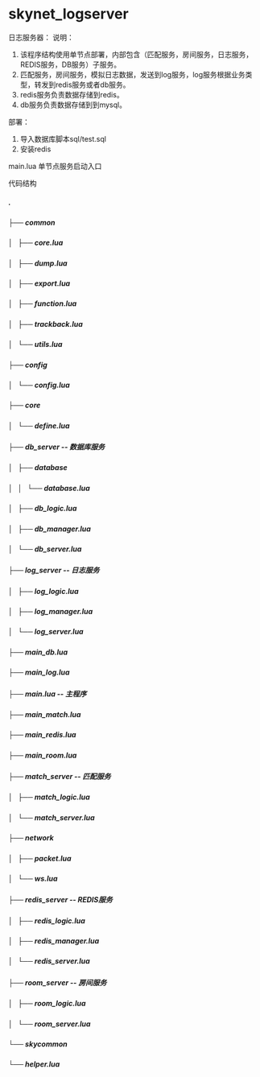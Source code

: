 # skynet_logserver
日志服务器：
说明：
1. 该程序结构使用单节点部署，内部包含（匹配服务，房间服务，日志服务，REDIS服务，DB服务）子服务。
2. 匹配服务，房间服务，模拟日志数据，发送到log服务，log服务根据业务类型，转发到redis服务或者db服务。
3. redis服务负责数据存储到redis。
4. db服务负责数据存储到到mysql。

部署：
1. 导入数据库脚本sql/test.sql
2. 安装redis

main.lua            单节点服务启动入口

代码结构
##### .
##### ├── common
##### │   ├── core.lua
##### │   ├── dump.lua
##### │   ├── export.lua
##### │   ├── function.lua
##### │   ├── trackback.lua
##### │   └── utils.lua
##### ├── config
##### │   └── config.lua
##### ├── core
##### │   └── define.lua
##### ├── db_server                     -- 数据库服务
##### │   ├── database
##### │   │   └── database.lua
##### │   ├── db_logic.lua
##### │   ├── db_manager.lua
##### │   └── db_server.lua
##### ├── log_server                    -- 日志服务
##### │   ├── log_logic.lua
##### │   ├── log_manager.lua
##### │   └── log_server.lua
##### ├── main_db.lua
##### ├── main_log.lua
##### ├── main.lua                      -- 主程序
##### ├── main_match.lua
##### ├── main_redis.lua
##### ├── main_room.lua
##### ├── match_server                  -- 匹配服务
##### │   ├── match_logic.lua
##### │   └── match_server.lua
##### ├── network
##### │   ├── packet.lua
##### │   └── ws.lua
##### ├── redis_server                  -- REDIS服务
##### │   ├── redis_logic.lua
##### │   ├── redis_manager.lua
##### │   └── redis_server.lua
##### ├── room_server                   -- 房间服务
##### │   ├── room_logic.lua
##### │   └── room_server.lua
##### └── skycommon
#####     └── helper.lua